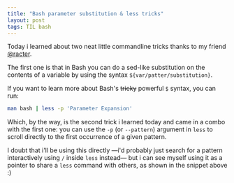 ```yaml
---
title: "Bash parameter substitution & less tricks"
layout: post
tags: TIL bash
---
```


Today i learned about two neat little commandline tricks thanks to my friend [@racter](https://twitter.com/racter/).

The first one is that in Bash you can do a sed-like substitution on the contents of a variable by using the syntax `${var/patter/substitution}`.

<!-- TODO: add a compelling example for parameter substitution -->

If you want to learn more about Bash's ~~tricky~~ powerful `$` syntax, you can run:

```bash
man bash | less -p 'Parameter Expansion'
```

Which, by the way, is the second trick i learned today and came in a combo with the first one: you can use the `-p` (or `--pattern`) argument in `less` to scroll directly to the first occurrence of a given pattern.

I doubt that i'll be using this directly —i'd probably just search for a pattern interactively using `/` inside `less` instead— but i can see myself using it as a pointer to share a `less` command with others, as shown in the snippet above :)
